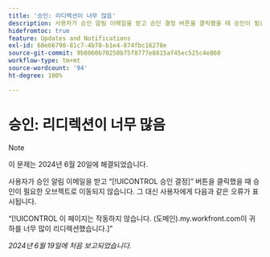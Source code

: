 ```yaml
---
title: '승인: 리디렉션이 너무 많음'
description: 사용자가 승인 알림 이메일을 받고 승인 결정 버튼을 클릭했을 때 승인이 필요한 오브젝트로 이동되지 않습니다. 대신 사용자에게 오류 메시지가 표시됩니다.
hidefromtoc: true
feature: Updates and Notifications
exl-id: 60e66790-81c7-4b70-b1e4-874fbc16278e
source-git-commit: 9b8060b70250b75f8777e8815af45ec525c4e860
workflow-type: tm+mt
source-wordcount: '94'
ht-degree: 100%

---
```


# 승인: 리디렉션이 너무 많음

>[!NOTE]
>
>이 문제는 2024년 6월 20일에 해결되었습니다.

사용자가 승인 알림 이메일을 받고 “[!UICONTROL 승인 결정]” 버튼을 클릭했을 때 승인이 필요한 오브젝트로 이동되지 않습니다. 그 대신 사용자에게 다음과 같은 오류가 표시됩니다.

“[!UICONTROL 이 페이지는 작동하지 않습니다. (도메인).my.workfront.com이 귀하를 너무 많이 리디렉션했습니다.]”

_2024년 6월 19일에 처음 보고되었습니다._
